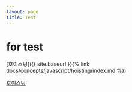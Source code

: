 ```yaml
---
layout: page
title: Test
---
```


# for test

[호이스팅]({{ site.baseurl }}{% link docs/concepts/javascript/hoisting/index.md %})

[호이스팅](/docs/concept/javascript/hoisting/)
